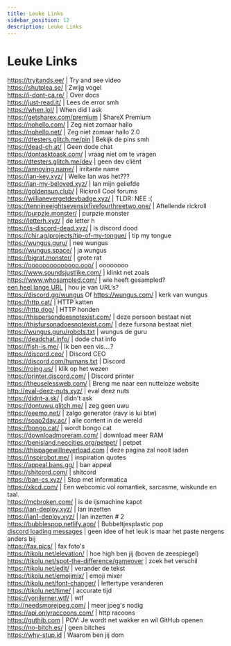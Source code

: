 ```yaml
---
title: Leuke Links
sidebar_position: 12
description: Leuke Links
---
```


# Leuke Links

https://tryitands.ee/ | Try and see video   <br/>
https://shutplea.se/ | Zwijg vogel   <br/>
https://i-dont-ca.re/ | Over docs   <br/>
https://just-read.it/ | Lees de error smh   <br/>
https://when.lol/ | When did I ask   <br/>
https://getsharex.com/premium | ShareX Premium   <br/>
https://nohello.com/ | Zeg niet zomaar hallo   <br/>
https://nohello.net/ | Zeg niet zomaar hallo 2.0 <br/>
https://dtesters.glitch.me/pin | Bekijk de pins smh   <br/>
https://dead-ch.at/ | Geen dode chat   <br/>
https://dontasktoask.com/ | vraag niet om te vragen   <br/>
https://dtesters.glitch.me/dev | geen dev cliënt   <br/> 
https://annoying.name/ | irritante name   <br/>
https://ian-key.xyz/ | Welke Ian was het???   <br/>
https://ian-my-beloved.xyz/ | Ian mijn geliefde   <br/>
https://goldensun.club/ | Rickroll Cool forums   <br/>
https://willianevergetdevbadge.xyz/ | TLDR: NEE :(   <br/>
https://tennineeightsevensixfivefourthreetwo.one/ | Aftellende rickroll   <br/>
https://purpzie.monster/ | purpzie monster   <br/>
https://letterh.xyz/ | de letter h   <br/>
https://is-discord-dead.xyz/ | is discord dood   <br/>
https://chir.ag/projects/tip-of-my-tongue/ | tip my tongue   <br/>
https://wungus.guru/ | nee wungus   <br/>
https://wungus.space/ | ja wungus   <br/>
https://bigrat.monster/ | grote rat   <br/>
https://oooooooooooooo.ooo/ | oooooooo   <br/>
https://www.soundsjustlike.com/ | klinkt net zoals   <br/>
https://www.whosampled.com/ | wie heeft gesampled?   <br/> 
[een heel lange URL](https://cdn.discordapp.com/attachments/238376364967723008/522109766848217088/unknown.png?comment=According_to_all_known_laws_of_aviation_there_is_no_way_a_bee_should_be_able_to_fly_Its_wings_are_too_small_to_get_its_fat_little_body_off_the_ground_The_bee_of_course_flies_anyway_because_bees_dont_care_what_humans_think_is_impossible_Yellow_black_Yellow_black_Yellow_black_Yellow_black_Ooh_black_and_yellow_Lets_shake_it_up_a_little_Barry_Breakfast_is_ready_Ooming_Hang_on_a_second_Hello__Barry__Adam__Oan_you_believe_this_is_happening__I_cant_Ill_pick_you_up_Looking_sharp_Use_the_stairs_Your_father_paid_good_money_for_those_Sorry_Im_excited_Heres_the_graduate_Were_very_proud_of_you_son_A_perfect_report_card_all_Bs_Very_proud_Ma_I_got_a_thing_going_here__You_got_lint_on_your_fuzz__Ow_Thats_me__Wave_to_us_Well_be_in_row_118000__Bye_Barry_I_told_you_stop_flying_in_the_house__Hey_Adam__Hey_Barry__Is_that_fuzz_gel__A_little_Special_day_graduation_Never_thought_Id_make_it_Three_days_grade_school_three_days_high_school_Those_were_awkward_Three_days_college_Im_glad_I_took_a_day_and_hitchhiked_around_the_hive_You_did_come_back_different__Hi_Barry__Artie_growing_a_mustache_Looks_good__Hear_about_Frankie__Yeah__You_going_to_the_funeral__No_Im_not_going_Everybody_knows_sting_someone_you_die_Dont_waste_it_on_a_squirrel_Such_a_hothead_I_guess_he_could_have_just_gotten_out_of_the_way_I_love_this_incorporating_an_amusement_park_into_our_day_Thats_why_we_dont_need_vacations_Boy_quite_a_bit_of_pomp_under_the_circumstances__Well_Adam_today_we_are_men__We_are__Beemen__Amen_Hallelujah_Students_faculty_distinguished_bees_please_welcome_Dean_Buzzwell_Welcome_New_Hive_Oity_graduating_class_of_9:15_That_concludes_our_ceremonies_And_begins_your_career_at_Honex) | hou je van URL’s?   <br/>
https://discord.gg/wungus Of https://wungus.com/ | kerk van wungus   <br/>
https://http.cat/ | HTTP katten   <br/>
https://http.dog/ |  HTTP honden <br/>
https://thispersondoesnotexist.com/ | deze persoon bestaat niet   <br/>
https://thisfursonadoesnotexist.com/ | deze fursona bestaat niet  <br/>
https://wungus.guru/robots.txt | wungus de guru   <br/>
https://deadchat.info/ | dode chat info  <br/>
https://fish-is.me/ | Ik ben een vis....?  <br/> 
https://discord.ceo/ | Discord CEO  <br/>
https://discord.com/humans.txt | Discord  <br/>
https://roing.us/ | klik op het wezen  <br/>
https://printer.discord.com/ | Discord printer  <br/>
https://theuselessweb.com/ | Breng me naar een nutteloze website  <br/>
http://eval-deez-nuts.xyz/ | eval deez nuts  <br/>
https://didnt-a.sk/ | didn't ask  <br/>
https://dontuwu.glitch.me/ | zeg geen uwu  <br/>
https://eeemo.net/ | zalgo generator (ravy is lui btw)   <br/>
https://soap2day.ac/ | alle content in de wereld  <br/>
https://bongo.cat/ | wordt bongo cat  <br/>
https://downloadmoreram.com/ | download meer RAM  <br/>
https://benisland.neocities.org/petpet/ | petpet  <br/>
https://thispagewillneverload.com | deze pagina zal nooit laden  <br/>
https://inspirobot.me/ | inspiration quotes <br/>
https://appeal.bans.gg/ | ban appeal <br/>
https://shitcord.com/ | shitcord <br/>
https://ban-cs.xyz/ | Stop met informatica  <br/>
https://xkcd.com/ | Een webcomic vol romantiek, sarcasme, wiskunde en taal.  <br/>
https://mcbroken.com/ | is de ijsmachine kapot  <br/>
https://ian-deploy.xyz/ | Ian inzetten  <br/>
https://ian1-deploy.xyz/ | Ian inzetten # 2  <br/>
https://bubblespop.netlify.app/ | Bubbeltjesplastic pop  <br/>
[discord loading messages](https://gist.github.com/advaith1/540543d6a2b7fd66abdb0eb02c002f88) | geen idee of het leuk is maar het paste nergens anders bij  <br/>
https://fax.pics/ | fax foto's  <br/>
https://tikolu.net/elevation/ | hoe high ben jij (boven de zeespiegel)  <br/>
https://tikolu.net/spot-the-difference/gameover | zoek het verschil <br/>
https://tikolu.net/edit/ | verander de tekst  <br/>
https://tikolu.net/emojimix/ | emoji mixer  <br/>
https://tikolu.net/font-changer/ | lettertype veranderen  <br/>
https://tikolu.net/time/ | accurate tijd  <br/>
https://yonilerner.wtf/ | wtf  <br/>
http://needsmorejpeg.com/ |  meer jpeg's nodig  <br/>
https://api.onlyraccoons.com/ | http racoons  <br/>
https://guthib.com | POV: Je wordt net wakker en wil GitHub openen  <br/>
https://no-bitch.es/ | geen bitches  <br/>
https://why-stup.id | Waarom ben jij dom
